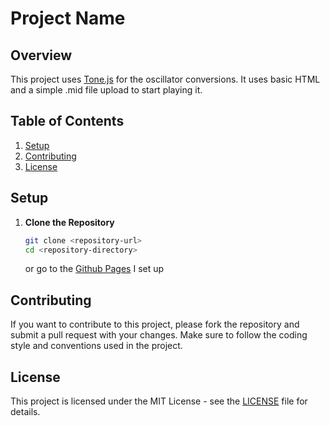 # Project Name

## Overview

This project uses [Tone.js](https://github.com/Tonejs/Tone.js) for the oscillator conversions. It uses basic HTML and a simple .mid file upload to start playing it.

## Table of Contents

1. [Setup](#setup)
2. [Contributing](#contributing)
3. [License](#license)

## Setup

1. **Clone the Repository**

   ```bash
   git clone <repository-url>
   cd <repository-directory>
   ```

   or go to the [Github Pages](https://pbitminecraft.github.io/MIDI-to-Oscillator/) I set up

## Contributing

If you want to contribute to this project, please fork the repository and submit a pull request with your changes. Make sure to follow the coding style and conventions used in the project.

## License

This project is licensed under the MIT License - see the [LICENSE](https://github.com/PBitMinecraft/MIDI-to-Oscillator/blob/dev/LICENSE.txt) file for details.
